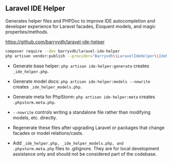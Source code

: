 ## Laravel IDE Helper

Generates helper files and PHPDoc to improve IDE autocompletion and developer experience for Laravel facades, Eloquent models, and magic properties/methods.

https://github.com/barryvdh/laravel-ide-helper

```bash 
composer require --dev barryvdh/laravel-ide-helper
php artisan vendor:publish --provider="Barryvdh\\LaravelIdeHelper\\IdeHelperServiceProvider" --tag=config
```

- Generate base helper: `php artisan ide-helper:generate` creates `_ide_helper.php`.
- Generate model docs: `php artisan ide-helper:models --nowrite` creates `_ide_helper_models.php`.
- Generate meta for PhpStorm: `php artisan ide-helper:meta` creates `.phpstorm.meta.php`.

- `--nowrite` controls writing a standalone file rather than modifying models, etc. directly.
- Regenerate these files after upgrading Laravel or packages that change facades or model relations/casts.
- Add `_ide_helper.php, _ide_helper_models.php, and .phpstorm.meta.php` files to .gitignore. They are for local development assistance only and should not be considered part of the codebase.

